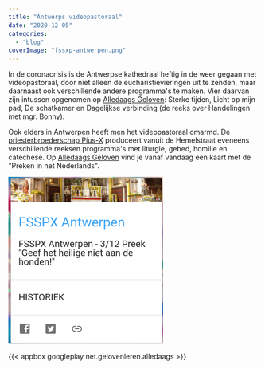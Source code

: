 ```yaml
---
title: "Antwerps videopastoraal"
date: "2020-12-05"
categories: 
  - "blog"
coverImage: "fssxp-antwerpen.png"
---
```


In de coronacrisis is de Antwerpse kathedraal heftig in de weer gegaan met videopastoraal, door niet alleen de eucharistievieringen uit te zenden, maar daarnaast ook verschillende andere programma's te maken. Vier daarvan zijn intussen opgenomen op [Alledaags Geloven](https://alledaags.gelovenleren.net/): Sterke tijden, Licht op mijn pad, De schatkamer en Dagelijkse verbinding (de reeks over Handelingen met mgr. Bonny). 

Ook elders in Antwerpen heeft men het videopastoraal omarmd. De [priesterbroederschap Pius-X](https://www.youtube.com/c/FSSPXAntwerpen) produceert vanuit de Hemelstraat eveneens verschillende reeksen programma's met liturgie, gebed, homilie en catechese. Op [Alledaags Geloven](https://alledaags.gelovenleren.net/) vind je vanaf vandaag een kaart met de "Preken in het Nederlands".

[![](images/fsspx.png)](https://alledaags.gelovenleren.net/link/NDg4ODg3NDY3MTY0NTI=)

{{< appbox googleplay net.gelovenleren.alledaags >}}

